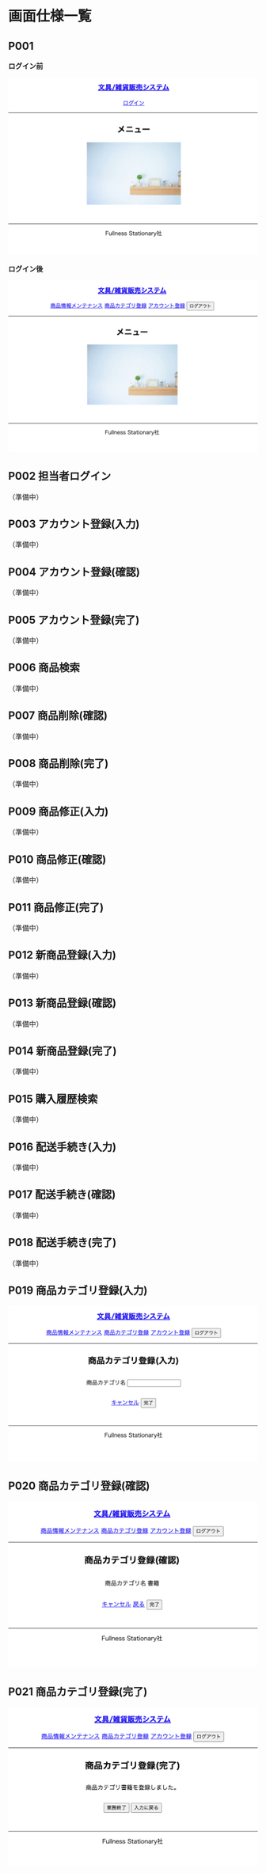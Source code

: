 # 画面仕様一覧

## P001

**ログイン前**

![](p001_before_login.png)

**ログイン後**

![](p001_after_login.png)

## P002 担当者ログイン

（準備中）

## P003 アカウント登録(入力)

（準備中）

## P004 アカウント登録(確認)

（準備中）

## P005 アカウント登録(完了)

（準備中）

## P006 商品検索

（準備中）

## P007 商品削除(確認)

（準備中）

## P008 商品削除(完了)

（準備中）

## P009 商品修正(入力)

（準備中）

## P010 商品修正(確認)

（準備中）

## P011 商品修正(完了)

（準備中）

## P012 新商品登録(入力)

（準備中）

## P013 新商品登録(確認)

（準備中）

## P014 新商品登録(完了)

（準備中）

## P015 購入履歴検索

（準備中）

## P016 配送手続き(入力)

（準備中）

## P017 配送手続き(確認)

（準備中）

## P018 配送手続き(完了)

（準備中）

## P019 商品カテゴリ登録(入力)

![](p019.png)

## P020 商品カテゴリ登録(確認)

![](p020.png)

## P021 商品カテゴリ登録(完了)

![](p021.png)

